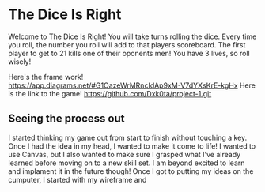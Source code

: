 # The Dice Is Right
 Welcome to The Dice Is Right! You will take turns rolling the dice. Every time you roll, the number you roll will add to that players scoreboard. The first player to get to 21 kills one of their oponents men! You have 3 lives, so roll wisely! 

Here's the frame work! https://app.diagrams.net/#G1OazeWrMRncIdAp9xM-V7dYXsKrE-kgHx
Here is the link to the game! https://github.com/Dxk0ta/project-1.git

## Seeing the process out
I started thinking my game out from start to finish without touching a key. Once I had the idea in my head, I wanted to make it come to life! I wanted to use Canvas, but I also wanted to make sure I grasped what I've already learned before moving on to a new skill set. I am beyond excited to learn and implament it in the future though! 
Once I got to putting my ideas on the cumputer, I started with my wireframe and 

